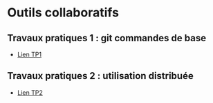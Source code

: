 # Outils collaboratifs

## Travaux pratiques 1 : git commandes de base

- [Lien TP1](outils_collaboratifs_tp1_commandes_de_base.md)

## Travaux pratiques 2 : utilisation distribuée

- [Lien TP2](outils_collaboratifs_tp2_utilisation_distribuee.md)

